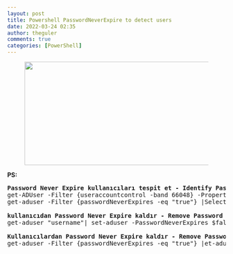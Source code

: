 ```yaml
---
layout: post
title: Powershell PasswordNeverExpire to detect users
date: 2022-03-24 02:35
author: theguler
comments: true
categories: [PowerShell]
---
```

<!-- wp:image {"id":333,"width":426,"height":239,"sizeSlug":"large","linkDestination":"none"} -->
<figure class="wp-block-image size-large is-resized"><img src="https://farukguler.com/assets/post_images/powershell-4-sdn.jpg?w=1024" alt="" class="wp-image-333" width="426" height="239" /></figure>
<!-- /wp:image -->

<!-- wp:paragraph -->
<p><strong>PS:</strong></p>
<!-- /wp:paragraph -->

<!-- wp:preformatted -->
<pre class="wp-block-preformatted"><strong>Password Never Expire kullanıcıları tespit et - Identify Password Never Expire users</strong>
get-ADUser -Filter {useraccountcontrol -band 66048} -Properties useraccountcontrol
get-aduser -Filter {passwordNeverExpires -eq "true"} |Select-Object name

<strong>kullanıcıdan Password Never Expire kaldır - Remove Password Never Expire from user</strong>
get-aduser "username"| set-aduser -PasswordNeverExpires $false

<strong>Kullanıcılardan Password Never Expire kaldır - Remove Password Never Expire from all users</strong>
get-aduser -Filter {passwordNeverExpires -eq "true"} |et-aduser -PasswordNeverExpires $false</pre>
<!-- /wp:preformatted -->
